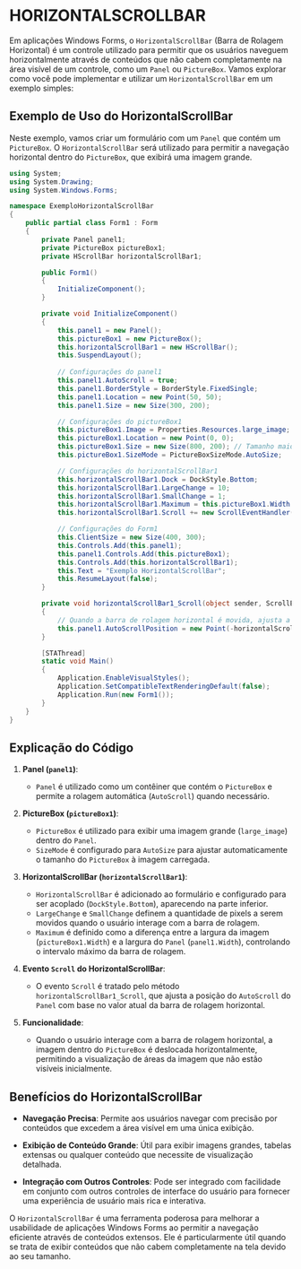 # HORIZONTALSCROLLBAR
Em aplicações Windows Forms, o `HorizontalScrollBar` (Barra de Rolagem Horizontal) é um controle utilizado para permitir que os usuários naveguem horizontalmente através de conteúdos que não cabem completamente na área visível de um controle, como um `Panel` ou `PictureBox`. Vamos explorar como você pode implementar e utilizar um `HorizontalScrollBar` em um exemplo simples:

## Exemplo de Uso do HorizontalScrollBar
Neste exemplo, vamos criar um formulário com um `Panel` que contém um `PictureBox`. O `HorizontalScrollBar` será utilizado para permitir a navegação horizontal dentro do `PictureBox`, que exibirá uma imagem grande.

```csharp
using System;
using System.Drawing;
using System.Windows.Forms;

namespace ExemploHorizontalScrollBar
{
    public partial class Form1 : Form
    {
        private Panel panel1;
        private PictureBox pictureBox1;
        private HScrollBar horizontalScrollBar1;

        public Form1()
        {
            InitializeComponent();
        }

        private void InitializeComponent()
        {
            this.panel1 = new Panel();
            this.pictureBox1 = new PictureBox();
            this.horizontalScrollBar1 = new HScrollBar();
            this.SuspendLayout();
            
            // Configurações do panel1
            this.panel1.AutoScroll = true;
            this.panel1.BorderStyle = BorderStyle.FixedSingle;
            this.panel1.Location = new Point(50, 50);
            this.panel1.Size = new Size(300, 200);

            // Configurações do pictureBox1
            this.pictureBox1.Image = Properties.Resources.large_image; // Substitua pela sua imagem grande
            this.pictureBox1.Location = new Point(0, 0);
            this.pictureBox1.Size = new Size(800, 200); // Tamanho maior que o panel para gerar a barra de rolagem horizontal
            this.pictureBox1.SizeMode = PictureBoxSizeMode.AutoSize;

            // Configurações do horizontalScrollBar1
            this.horizontalScrollBar1.Dock = DockStyle.Bottom;
            this.horizontalScrollBar1.LargeChange = 10;
            this.horizontalScrollBar1.SmallChange = 1;
            this.horizontalScrollBar1.Maximum = this.pictureBox1.Width - this.panel1.Width;
            this.horizontalScrollBar1.Scroll += new ScrollEventHandler(horizontalScrollBar1_Scroll);

            // Configurações do Form1
            this.ClientSize = new Size(400, 300);
            this.Controls.Add(this.panel1);
            this.panel1.Controls.Add(this.pictureBox1);
            this.Controls.Add(this.horizontalScrollBar1);
            this.Text = "Exemplo HorizontalScrollBar";
            this.ResumeLayout(false);
        }

        private void horizontalScrollBar1_Scroll(object sender, ScrollEventArgs e)
        {
            // Quando a barra de rolagem horizontal é movida, ajusta a posição do pictureBox1 dentro do panel1
            this.panel1.AutoScrollPosition = new Point(-horizontalScrollBar1.Value, 0);
        }

        [STAThread]
        static void Main()
        {
            Application.EnableVisualStyles();
            Application.SetCompatibleTextRenderingDefault(false);
            Application.Run(new Form1());
        }
    }
}
```

## Explicação do Código
1. **Panel (`panel1`)**:
   - `Panel` é utilizado como um contêiner que contém o `PictureBox` e permite a rolagem automática (`AutoScroll`) quando necessário.

2. **PictureBox (`pictureBox1`)**:
   - `PictureBox` é utilizado para exibir uma imagem grande (`large_image`) dentro do `Panel`.
   - `SizeMode` é configurado para `AutoSize` para ajustar automaticamente o tamanho do `PictureBox` à imagem carregada.

3. **HorizontalScrollBar (`horizontalScrollBar1`)**:
   - `HorizontalScrollBar` é adicionado ao formulário e configurado para ser acoplado (`DockStyle.Bottom`), aparecendo na parte inferior.
   - `LargeChange` e `SmallChange` definem a quantidade de pixels a serem movidos quando o usuário interage com a barra de rolagem.
   - `Maximum` é definido como a diferença entre a largura da imagem (`pictureBox1.Width`) e a largura do `Panel` (`panel1.Width`), controlando o intervalo máximo da barra de rolagem.

4. **Evento `Scroll` do HorizontalScrollBar**:
   - O evento `Scroll` é tratado pelo método `horizontalScrollBar1_Scroll`, que ajusta a posição do `AutoScroll` do `Panel` com base no valor atual da barra de rolagem horizontal.

5. **Funcionalidade**:
   - Quando o usuário interage com a barra de rolagem horizontal, a imagem dentro do `PictureBox` é deslocada horizontalmente, permitindo a visualização de áreas da imagem que não estão visíveis inicialmente.

## Benefícios do HorizontalScrollBar
- **Navegação Precisa**: Permite aos usuários navegar com precisão por conteúdos que excedem a área visível em uma única exibição.

- **Exibição de Conteúdo Grande**: Útil para exibir imagens grandes, tabelas extensas ou qualquer conteúdo que necessite de visualização detalhada.

- **Integração com Outros Controles**: Pode ser integrado com facilidade em conjunto com outros controles de interface do usuário para fornecer uma experiência de usuário mais rica e interativa.

O `HorizontalScrollBar` é uma ferramenta poderosa para melhorar a usabilidade de aplicações Windows Forms ao permitir a navegação eficiente através de conteúdos extensos. Ele é particularmente útil quando se trata de exibir conteúdos que não cabem completamente na tela devido ao seu tamanho.